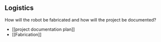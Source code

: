 ## Logistics
How will the robot be fabricated and how will the project be documented?
- [[project documentation plan]]
- [[Fabrication]]